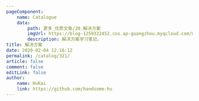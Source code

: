 ```yaml
---
pageComponent:
    name: Catalogue
    data:
        path: 更多_优质文章/20.解决方案
        imgUrl: https://blog-1259322452.cos.ap-guangzhou.myqcloud.com/my/catalog.png
        description: 解决方案学习笔记。
title: 解决方案
date: 2020-02-04 12:16:12
permalink: /catalog/321/
article: false
comment: false
editLink: false
author:
    name: HuKai
    link: https://github.com/handsome-hu
---
```

